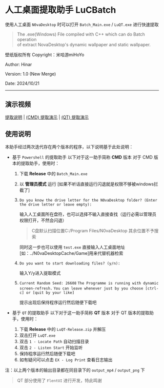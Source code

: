 # 人工桌面提取助手 LuCBatch  

使用人工桌面 `N0vaDesktop` 时可以打开 `Batch_Main.exe` / `LuQT.exe` 进行快速提取  
> The .exe(Windows) File compiled with C++ which can do Batch operation  
> of extract NovaDesktop's dynamic wallpaper and static wallpaper.

壁纸版权所有 Copyright：米哈游miHoYo  

Author: Hinar

Version: 1.0 (New Merge)

Date: 2024/10/21

___
## 演示视频
[提取说明](https://www.bilibili.com/video/BV1nN411e75A/)
 | [(CMD) 提取演示](https://www.bilibili.com/video/BV1CntaeoE93/)
  | [(QT) 提取演示](https://www.bilibili.com/video/BV1LYy5YXEYk/)

## 使用说明

本助手经过两次迭代存在两个版本的程序，以下说明基于此处说明：

- 基于 `Powershell` 的提取助手
    以下对于这一助手简称 **CMD** 版本
    对于 CMD 版本的提取助手，使用时：
    1. 下载 **Release** 中的 `Batch_Main.exe`
    2. 以 **管理员模式** 运行 [如果不听话直接运行闪退就是权限不够被windows拦截了] 
    3. `Do you know the drive letter for the N0vaDesktop folder? (Enter the drive letter or leave empty):`
    
        输入人工桌面所在盘符，也可以选择不输入直接查找（运行必需以管理员权限打开，不然会闪退）   
    
        > C盘默认扫描位置C:/Program Files/N0vaDesktop 其余位置不予搜索

        同时这一步也可以使用 `test.exe` 直接输入人工桌面地址[如：../N0vaDesktopCache/Game]用来代替机器检索

    4. `Do you want to start downloading files? (y/n):`

        输入Y/y进入提取模式  

    5. `Current Random Seed: 26608`
        `The Programme is running with dynamic screen-refresh.`
        `You can leave whenever just by you choose [ctrl-c] or [quit by your like]`

        提示出现后保持程序运行然后随便下载吧

- 基于 `QT` 的提取助手
    以下对于这一助手简称 **QT** 版本
    对于 QT 版本的提取助手，使用时：
    1. 下载 **Release** 中的 `LuQT-Release.zip` 并解压
    2. 双击打开 `LuQT.exe`
    3. 双击 `1 - Locate Path` 自动扫描目录
    4. 双击 `2 - Listen Start` 开始监听
    5. 保持程序运行然后随便下载吧
    6. 如有疑问可以点击 `EX - Log Print` 查看日志输出

注：以上两个版本的输出目录都在同目录下的 `output_mp4` / `output_png` 下

> QT 部分使用了 `FlentUI` 进行开发，特此鸣谢
